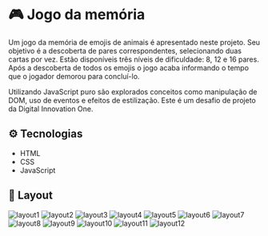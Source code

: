 # :video_game: Jogo da memória

Um jogo da memória de emojis de animais é apresentado neste projeto. Seu objetivo é a descoberta de pares correspondentes, selecionando duas cartas por vez. Estão disponíveis três níveis de dificuldade: 8, 12 e 16 pares. Após a descoberta de todos os emojis o jogo acaba informando o tempo que o jogador demorou para concluí-lo.

Utilizando JavaScript puro são explorados conceitos como manipulação de DOM, uso de eventos e efeitos de estilização. Este é um desafio de projeto da Digital Innovation One.

## :gear: Tecnologias

- HTML
- CSS
- JavaScript

## :art: Layout

![layout1](src/images/layout1.png)
![layout2](src/images/layout2.png)
![layout3](src/images/layout3.png)
![layout4](src/images/layout4.png)
![layout5](src/images/layout5.png)
![layout6](src/images/layout6.png)
![layout7](src/images/layout7.png)
![layout8](src/images/layout8.png)
![layout9](src/images/layout9.png)
![layout10](src/images/layout10.png)
![layout11](src/images/layout11.png)
![layout12](src/images/layout12.png)